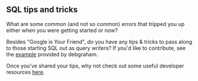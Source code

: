 ## SQL tips and tricks

What are some common (and not so common) errors that tripped you up either when you were getting started or now? 

Besides "Google is Your Friend", do you have any tips & tricks to pass along to those starting SQL out as query writers? If you'd like to contribute, see the [example](https://github.com/DeveloperEconomics/sql-tips/issues/1) provided by debgraham.  

Once you've shared your tips, why not check out some useful developer resources [here](https://github.com/DeveloperEconomics/resources).
